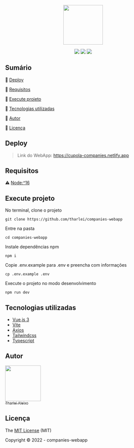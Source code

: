 <p align="center">
 <img width="128" src="https://i.imgur.com/O31DxI7.png"/>
</p>

<p align="center">
  <img src="https://img.shields.io/badge/Vue-3eaf7c?style=for-the-badge&logo=vue.js&logoColor=white"/>
  <img src="https://img.shields.io/badge/TypeScript-007ACC?style=for-the-badge&logo=typescript&logoColor=white" />
  <img src="https://img.shields.io/badge/Tailwind_CSS-38B2AC?style=for-the-badge&logo=tailwind-css&logoColor=white" />
</p>

## Sumário

:small_blue_diamond: [Deploy](#deploy)

:small_blue_diamond: [Requisitos](#requisitos)

:small_blue_diamond: [Execute projeto](#execute-projeto)

:small_blue_diamond: [Tecnologias utilizadas](#tecnologias-utilizadas)

:small_blue_diamond: [Autor](#autor)

:small_blue_diamond: [Licença](#licença)

## Deploy

> Link do WebApp: https://cupola-companies.netlify.app

## Requisitos

:warning: [Node:^16](https://nodejs.org/en/download/)

## Execute projeto

No terminal, clone o projeto

```
git clone https://github.com/tharlei/companies-webapp
```

Entre na pasta

```
cd companies-webapp
```

Instale dependências npm

```
npm i
```

Copie .env.example para .env e preencha com informações

```
cp .env.example .env
```

Execute o projeto no modo desenvolvimento

```
npm run dev
```

## Tecnologias utilizadas

- [Vue.js 3](https://vuejs.org/)
- [Vite](https://vitejs.dev/)
- [Axios](https://axios-http.com/ptbr/)
- [Tailwindcss](https://tailwindcss.com/)
- [Typescript](https://www.typescriptlang.org/)

## Autor

[<img src="https://avatars2.githubusercontent.com/u/32899049?s=460&u=946f73939bb511fa8ae40ed80764cc4dbffe359f&v=4" width=115><br><sub>Tharlei Aleixo</sub>](https://github.com/Tharlei)

## Licença

The [MIT License]() (MIT)

Copyright :copyright: 2022 - companies-webapp
